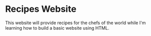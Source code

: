 # Recipes Website

This website will provide recipes for the chefs of the world while I'm learning how to build a basic website using HTML. 
